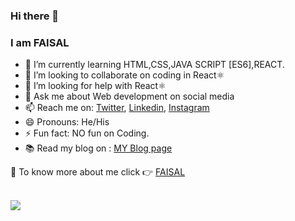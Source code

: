 ### Hi there 👋
### I am FAISAL




- 🌱 I’m currently learning HTML,CSS,JAVA SCRIPT [ES6],REACT.
- 👯 I’m looking to collaborate on coding in React⚛️
- 🤔 I’m looking for help with React⚛️
- 💬 Ask me about Web development on social media
- 📫 Reach me on: <a href="https://twitter.com/faisal_devop/">Twitter</a>, <a href="https://www.linkedin.com/in/faisal-k-4a02801b2/">Linkedin</a>,  <a href="https://www.instagram.com/demented_devops/">Instagram</a>
- 😄 Pronouns: He/His
- ⚡ Fun fact: NO fun on Coding.
- 📚 Read my blog on :  <a href="https://hashnode.com/@fellofazz">MY Blog page</a>

🛑 To know more about me click 👉 <a href="https://faisal-webpage.netlify.app/">FAISAL</a>

<br/>
<image src="https://github-readme-stats.vercel.app/api?username=faisal-kursheedali&&show_icons=true&title_color=ffffff&icon_color=bb2acf&text_color=daf7dc&bg_color=151515"/>
